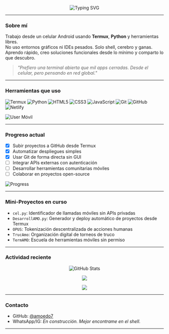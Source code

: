 <p align="center">
  <img src="https://readme-typing-svg.demolab.com?font=Fira+Code&size=22&pause=1000&color=00FFAA&center=true&vCenter=true&width=500&lines=Hola%2C+soy+Amo;Termux+User+%7C+Autodidacta+Digital;Codeando+desde+el+bolsillo" alt="Typing SVG" />
</p>

---

### Sobre mí

Trabajo desde un celular Android usando **Termux**, **Python** y herramientas libres.  
No uso entornos gráficos ni IDEs pesados. Solo shell, cerebro y ganas.  
Aprendo rápido, creo soluciones funcionales desde lo mínimo y comparto lo que descubro.

> *"Prefiero una terminal abierta que mil apps cerradas. Desde el celular, pero pensando en red global."*

---

### Herramientas que uso

![Termux](https://img.shields.io/badge/Termux-000000?style=flat&logo=linux)
![Python](https://img.shields.io/badge/Python-3776AB?style=flat&logo=python&logoColor=white)
![HTML5](https://img.shields.io/badge/HTML5-E34F26?style=flat&logo=html5&logoColor=white)
![CSS3](https://img.shields.io/badge/CSS3-1572B6?style=flat&logo=css3&logoColor=white)
![JavaScript](https://img.shields.io/badge/JavaScript-F7DF1E?style=flat&logo=javascript&logoColor=black)
![Git](https://img.shields.io/badge/Git-F05032?style=flat&logo=git&logoColor=white)
![GitHub](https://img.shields.io/badge/GitHub-181717?style=flat&logo=github)
![Netlify](https://img.shields.io/badge/Netlify-00C7B7?style=flat&logo=netlify&logoColor=white)

![User Móvil](https://img.shields.io/badge/Hacker%20m%C3%B3vil-Termux%20Mode%20ON-black?style=flat-square&logo=gnubash)

---

### Progreso actual

- [x] Subir proyectos a GitHub desde Termux
- [x] Automatizar despliegues simples
- [x] Usar Git de forma directa sin GUI
- [ ] Integrar APIs externas con autenticación
- [ ] Desarrollar herramientas comunitarias móviles
- [ ] Colaborar en proyectos open-source

![Progress](https://progress-bar.dev/45/?title=Aprendizaje+actual)

---

### Mini-Proyectos en curso

- `cel.py`: Identificador de llamadas móviles sin APIs privadas
- `DesarrollAMO.py`: Generador y deploy automático de proyectos desde Termux
- `OPUS`: Tokenización descentralizada de acciones humanas
- `TrucAmo`: Organización digital de torneos de truco
- `TermAMO`: Escuela de herramientas móviles sin permiso

---

### Actividad reciente

<p align="center">
  <img src="https://github-readme-stats.vercel.app/api?username=amoedo7&show_icons=true&theme=tokyonight" alt="GitHub Stats" />
</p>

<p align="center">
  <img src="https://github-readme-streak-stats.herokuapp.com/?user=amoedo7&theme=tokyonight&hide_border=true" />
</p>

<p align="center">
  <img src="https://github-readme-stats.vercel.app/api/top-langs/?username=amoedo7&layout=compact&theme=tokyonight" />
</p>

---

### Contacto

- GitHub: [@amoedo7](https://github.com/amoedo7)
- WhatsApp/IG: *En construcción. Mejor encontrame en el shell.*

---
